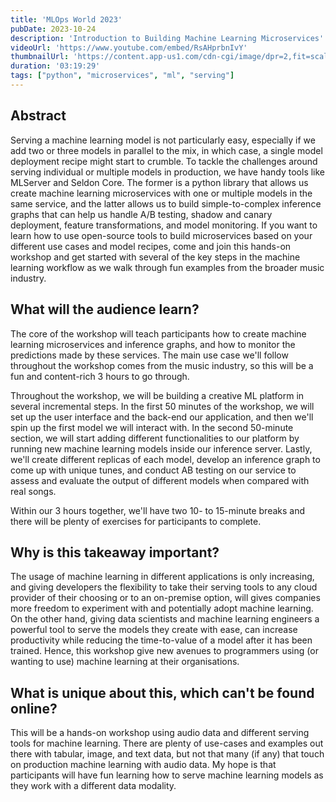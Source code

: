 ```yaml
---
title: 'MLOps World 2023'
pubDate: 2023-10-24
description: 'Introduction to Building Machine Learning Microservices'
videoUrl: 'https://www.youtube.com/embed/RsAHprbnIvY'
thumbnailUrl: 'https://content.app-us1.com/cdn-cgi/image/dpr=2,fit=scale-down,format=auto,onerror=redirect,width=650/bZjbL/2023/08/30/5ba7290f-89ee-400a-af3f-3bfea6f477f5.png'
duration: '03:19:29'
tags: ["python", "microservices", "ml", "serving"]
---
```


## Abstract

Serving a machine learning model is not particularly easy, especially if we add two or three 
models in parallel to the mix, in which case, a single model deployment recipe might start to 
crumble. To tackle the challenges around serving individual or multiple models in production, 
we have handy tools like MLServer and Seldon Core. The former is a python library that allows 
us create machine learning microservices with one or multiple models in the same service, and 
the latter allows us to build simple-to-complex inference graphs that can help us handle A/B 
testing, shadow and canary deployment, feature transformations, and model monitoring. If you 
want to learn how to use open-source tools to build microservices based on your different use 
cases and model recipes, come and join this hands-on workshop and get started with several of 
the key steps in the machine learning workflow as we walk through fun examples from the broader 
music industry.

## What will the audience learn?

The core of the workshop will teach participants how to create machine learning microservices 
and inference graphs, and how to monitor the predictions made by these services. The main use 
case we'll follow throughout the workshop comes from the music industry, so this will be a fun 
and content-rich 3 hours to go through. 

Throughout the workshop, we will be building a creative ML platform in several incremental steps. In 
the first 50 minutes of the workshop, we will set up the user interface and the back-end our 
application, and then we'll spin up the first model we will interact with. In the second 50-minute 
section, we will start adding different functionalities to our platform by running new machine 
learning models inside our inference server. Lastly, we'll create different replicas of each model, 
develop an inference graph to come up with unique tunes, and conduct AB testing on our service to 
assess and evaluate the output of different models when compared with real songs.

Within our 3 hours together, we'll have two 10- to 15-minute breaks and there will be plenty of exercises 
for participants to complete.

## Why is this takeaway important?

The usage of machine learning in different applications is only increasing, and giving developers the 
flexibility to take their serving tools to any cloud provider of their choosing or to an on-premise 
option, will gives companies more freedom to experiment with and potentially adopt machine learning. 
On the other hand, giving data scientists and machine learning engineers a powerful tool to serve the 
models they create with ease, can increase productivity while reducing the time-to-value of a model after 
it has been trained. Hence, this workshop give new avenues to programmers using (or wanting to use) machine 
learning at their organisations.

## What is unique about this, which can't be found online?


This will be a hands-on workshop using audio data and different serving tools for machine learning. There 
are plenty of use-cases and examples out there with tabular, image, and text data, but not that many (if 
any) that touch on production machine learning with audio data. My hope is that participants will have 
fun learning how to serve machine learning models as they work with a different data modality.